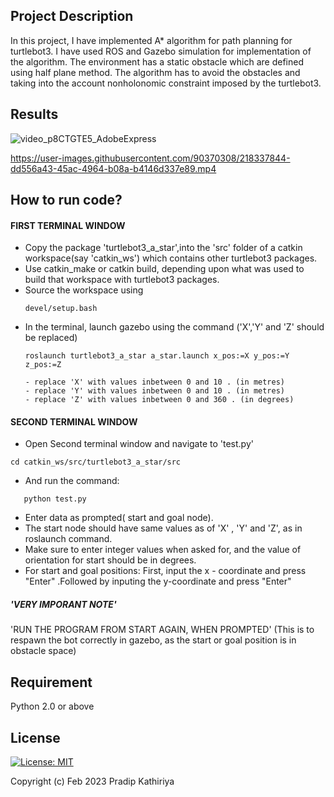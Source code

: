 ## Project Description
In this project, I have implemented A\* algorithm for path planning for turtlebot3. I have used ROS and Gazebo simulation for implementation of the algorithm.
The environment has a static obstacle which are defined using half plane method. The algorithm has to avoid the obstacles and taking into the account nonholonomic
constraint imposed by the turtlebot3.

## Results

![video_p8CTGTE5_AdobeExpress](https://user-images.githubusercontent.com/90370308/218337812-6fed1626-86c6-47c4-9a4a-fa345f80ee43.gif)



https://user-images.githubusercontent.com/90370308/218337844-dd556a43-45ac-4964-b08a-b4146d337e89.mp4




## How to run code?

#### FIRST TERMINAL WINDOW
- Copy the package 'turtlebot3_a_star',into the 'src' folder of a catkin workspace(say 'catkin_ws') which contains other turtlebot3 packages. 
- Use catkin_make or catkin build, depending upon what was used to build that workspace with turtlebot3 packages.
- Source the workspace using
  ```
  devel/setup.bash
  ```

* In the terminal, launch gazebo using the command ('X','Y' and 'Z' should be replaced)
  ```
  roslaunch turtlebot3_a_star a_star.launch x_pos:=X y_pos:=Y z_pos:=Z
  ```
      - replace 'X' with values inbetween 0 and 10 . (in metres) 
      - replace 'Y' with values inbetween 0 and 10 . (in metres)       
      - replace 'Z' with values inbetween 0 and 360 . (in degrees)

#### SECOND TERMINAL WINDOW      
-  Open Second terminal window and navigate to 'test.py' 
  ```
  cd catkin_ws/src/turtlebot3_a_star/src 
  ```
- And run the command:
```
   python test.py   
 ```
   
-  Enter data as prompted( start and goal node).
- The start node should have same values as of 'X' , 'Y' and 'Z', as in roslaunch command. 
- Make sure to enter integer values when asked for, and the value of orientation for start should be in degrees.
- For start and goal positions:
        First, input the x - coordinate and press "Enter" .Followed by inputing the y-coordinate and press "Enter"  
##### 'VERY IMPORANT NOTE' ########     
'RUN THE PROGRAM FROM START AGAIN, WHEN PROMPTED' (This is to respawn the bot correctly in gazebo, as the start or goal position is in obstacle space) 

## Requirement
Python 2.0 or above

## License

 [![License: MIT](https://img.shields.io/badge/License-MIT-yellow.svg)](https://opensource.org/licenses/MIT)

Copyright (c) Feb 2023 Pradip Kathiriya
